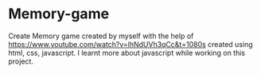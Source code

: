 # Memory-game
Create Memory game created by myself with the help of https://www.youtube.com/watch?v=lhNdUVh3qCc&t=1080s created using html, css, javascript.
I learnt more about javascript while working on this project.
